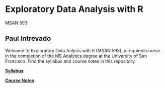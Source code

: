 # Exploratory Data Analysis with R
MSAN 593

## Paul Intrevado

Welcome to Exploratory Data Anlysis with R (MSAN 593), a required course in the completion of the MS Analytics degree at the University of San Francisco. Find the syllabus and course notes in this repository.

[**Syllabus**](https://github.com/paulintrevado/msan593/blob/master/syllabus.pdf)

[**Course Notes**](https://github.com/paulintrevado/Exploratory-Data-Analysis-with-R/blob/master/msan593_summer2017_COMPLETE.pdf)
